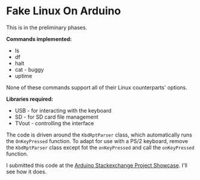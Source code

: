 Fake Linux On Arduino
===

This is in the preliminary phases.

**Commands implemented:**

* ls
* df
* halt
* cat - buggy
* uptime

None of these commands support all of their Linux counterparts' options.

**Libraries required:**

* USB - for interacting with the keyboard
* SD - for SD card file management
* TVout - controlling the interface

The code is driven around the `KbdRptParser` class, which automatically runs the `OnKeyPressed` function. To adapt for use with a PS/2 keyboard, remove the `KbdRptParser` class except fot the `onKeyPressed` and call the `onKeyPressed` function.

I submitted this code at the [Arduino Stackexchange Project Showcase](http://arduino.stackexchange.com/a/887/8). I'll see how it does.
